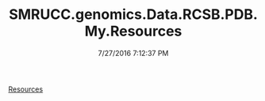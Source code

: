 ﻿---
title: SMRUCC.genomics.Data.RCSB.PDB.My.Resources
date: 7/27/2016 7:12:37 PM
---

[Resources](T-SMRUCC.genomics.Data.RCSB.PDB.My.Resources.Resources.html)

